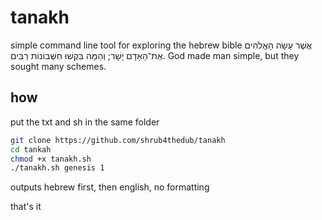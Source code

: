 # tanakh

simple command line tool for exploring the hebrew bible
אֲשֶׁר עָשָׂה הָאֱלֹהִים אֶת־הָאָדָם יָשָׁר; וְהֵמָּה בִּקְשׁוּ חִשְּׁבוֹנוֹת רַבִּים.
God made man simple, but they sought many schemes.

## how
put the txt and sh in the same folder

```bash
git clone https://github.com/shrub4thedub/tanakh
cd tankah
chmod +x tanakh.sh
./tanakh.sh genesis 1
```

outputs hebrew first, then english, no formatting

that's it
